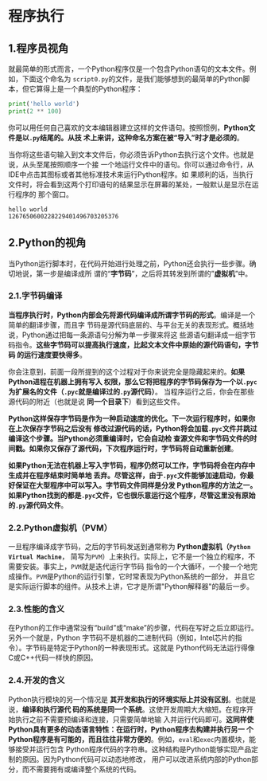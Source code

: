 程序执行
================================================================================
## 1.程序员视角
就最简单的形式而言，一个Python程序仅是一个包含Python语句的文本文件。例如，下面这个命名为
`script0.py`的文件，是我们能够想到的最简单的Python脚本，但它算得上是一个典型的Python程序：
```python
print('hello world')
print(2 ** 100)
```
你可以用任何自己喜欢的文本编辑器建立这样的文件语句。按照惯例，**Python文件是以`.py`结尾的。从技
术上来讲，这种命名方案在被“导入”时才是必须的**。

当你将这些语句输入到文本文件后，你必须告诉Python去执行这个文件。也就是说，从头至尾按照顺序一个接
一个地运行文件中的语句。你可以通过命令行，从IDE中点击其图标或者其他标准技术来运行Python程序。如
果顺利的话，当执行文件时，将会看到这两个打印语句的结果显示在屏幕的某处，一般默认是显示在运行程序的
那个窗口。
```
hello world
1267650600228229401496703205376
```

## 2.Python的视角
当Python运行脚本时，在代码开始进行处理之前，Python还会执行一些步骤。确切地说，第一步是编译成所
谓的“**字节码**”，之后将其转发到所谓的”**虚拟机**”中。

### 2.1.字节码编译
**当程序执行时，Python内部会先将源代码编译成所谓字节码的形式**。编译是一个简单的翻译步骤，而且字
节码是源代码底层的、与平台无关的表现形式。概括地说，Python通过把每一条源语句分解为单一步骤来将这
些源语句翻译成一组字节码指令。**这些字节码可以提高执行速度，比起文本文件中原始的源代码语句，字节码
的运行速度要快得多**。

你会注意到，前面一段所提到的这个过程对于你来说完全是隐藏起来的。**如果Python进程在机器上拥有写入
权限，那么它将把程序的字节码保存为一个以`.pyc`为扩展名的文件（`.pyc`就是编译过的`.py`源代码）**。
当程序运行之后，你会在那些源代码的附近（也就是说 **同一个目录下**）看到这些文件。

**Python这样保存字节码是作为一种启动速度的优化。下一次运行程序时，如果你在上次保存字节码之后没有
修改过源代码的话，Python将会加载`.pyc`文件并跳过编译这个步骤。当Python必须重编译时，它会自动检
查源文件和字节码文件的时间戳。如果你又保存了源代码，下次程序运行时，字节码将自动重新创建**。

**如果Python无法在机器上写入字节码，程序仍然可以工作，字节码将会在内存中生成并在程序结束时简单地
丢弃。尽管这样，由于`.pyc`文件能够加速启动，你最好保证在大型程序中可以写入。字节码文件同样是分发
Python程序的方法之一。如果Python找到的都是`.pyc`文件，它也很乐意运行这个程序，尽管这里没有原始
的`.py`源代码文件**。

### 2.2.Python虚拟机（PVM）
一旦程序编译成字节码，之后的字节码发送到通常称为 **Python虚拟机（`Python Virtual Machine`**，
简写为`PVM`）上来执行。实际上，它不是一个独立的程序，不需要安装。事实上，`PVM`就是迭代运行字节码
指令的一个大循环，一个接一个地完成操作。`PVM`是Python的运行引擎，它时常表现为Python系统的一部分，
并且它是实际运行脚本的组件。从技术上讲，它才是所谓"Python解释器"的最后一步。

### 2.3.性能的含义
在Python的工作中通常没有“build”或“make”的步骤，代码在写好之后立即运行。另外一个就是，Python
字节码不是机器的二进制代码（例如，Intel芯片的指令）。字节码是特定于Python的一种表现形式。这就是
Python代码无法运行得像C或C++代码一样快的原因。

### 2.4.开发的含义
Python执行模块的另一个情况是 **其开发和执行的环境实际上并没有区别**。也就是说，**编译和执行源代
码的系统是同一个系统**。这使开发周期大大缩短。在程序开始执行之前不需要预编译和连接，只需要简单地输
入并运行代码即可。**这同样使Python具有更多的动态语言特性：在运行时，Python程序去构建并执行另一
个Python程序是有可能的，而且往往非常方便的**。例如，`eval`和`exec`内置模块，能够接受并运行包含
Python程序代码的字符串。这种结构是Python能够实现产品定制的原因。因为Python代码可以动态地修改，
用户可以改进系统内部的Python部分，而不需要拥有或编译整个系统的代码。
